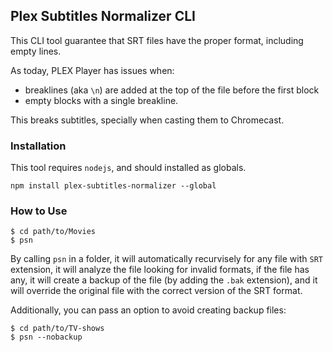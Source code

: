 Plex Subtitles Normalizer CLI
-----------------------------

This CLI tool guarantee that SRT files have the proper format,
including empty lines.

As today, PLEX Player has issues when:

* breaklines (aka `\n`) are added at the top of the file before
the first block
* empty blocks with a single breakline.

This breaks subtitles, specially when casting them to Chromecast.

### Installation

This tool requires `nodejs`, and should installed as globals.

```
npm install plex-subtitles-normalizer --global
```

### How to Use

```
$ cd path/to/Movies
$ psn
```

By calling `psn` in a folder, it will automatically recurvisely for any file with `SRT` extension, it will analyze the file looking for invalid formats, if the file has any, it will create a backup of the file (by adding the `.bak` extension), and it will override the original file with the correct version of the SRT format.

Additionally, you can pass an option to avoid creating backup files:

```
$ cd path/to/TV-shows
$ psn --nobackup
```
